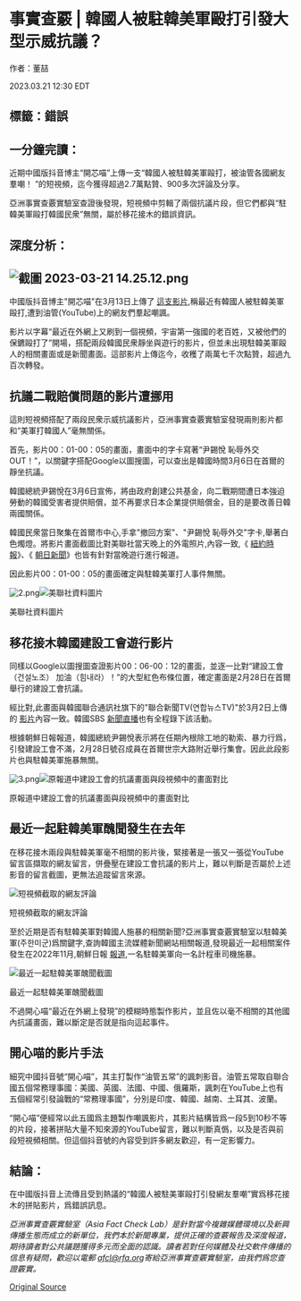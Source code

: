 # 事實查覈 | 韓國人被駐韓美軍毆打引發大型示威抗議？

作者：董喆

2023.03.21 12:30 EDT

## 標籤：錯誤

## 一分鐘完讀：

近期中國版抖音博主“開芯喵”上傳一支“韓國人被駐韓美軍毆打，被油管各國網友羣嘲！ ”的短視頻，迄今獲得超過2.7萬點贊、900多次評論及分享。

亞洲事實查覈實驗室查證後發現，短視頻中剪輯了兩個抗議片段，但它們都與“駐韓美軍毆打韓國民衆”無關，屬於移花接木的錯誤資訊。

## 深度分析：

## ![截圖 2023-03-21 14.25.12.png](images/social_media "截圖 2023-03-21 14.25.12.png")

中國版抖音博主"開芯喵"在3月13日上傳了 [這支影片](https://www.douyin.com/video/7209968494652165414),稱最近有韓國人被駐韓美軍毆打,遭到油管(YouTube)上的網友們羣起嘲諷。

影片以字幕“最近在外網上又刷到一個視頻，宇宙第一強國的老百姓，又被他們的保鑣毆打了”開場，搭配兩段韓國民衆靜坐與遊行的影片，但並未出現駐韓美軍毆人的相關畫面或是新聞畫面。這部影片上傳迄今，收穫了兩萬七千次點贊，超過九百次轉發。

## 抗議二戰賠償問題的影片遭挪用

這則短視頻搭配了兩段民衆示威抗議影片，亞洲事實查覈實驗室發現兩則影片都和“美軍打韓國人”毫無關係。

首先，影片00：01-00：05的畫面，畫面中的字卡寫著“尹錫悅 恥辱外交 OUT！”，以關鍵字搭配Google以圖搜圖，可以查出是韓國時間3月6日在首爾的靜坐抗議。

韓國總統尹錫悅在3月6日宣佈，將由政府創建公共基金，向二戰期間遭日本強迫勞動的韓國受害者提供賠償，並不再要求日本企業提供賠償金，目的是要改善日韓兩國關係。

韓國民衆當日聚集在首爾市中心,手拿"撤回方案"、"尹錫悅 恥辱外交"字卡,舉著白色燭燈。將影片畫面截圖比對美聯社當天晚上的外電照片,內容一致,《 [紐約時報](https://cn.nytimes.com/asia-pacific/20230307/south-korea-japan-forced-labor/zh-hant/)》、《 [朝日新聞](https://www.asahi.com/ajw/articles/14855598)》也皆有針對當晚遊行進行報道。

因此影片00：01-00：05的畫面確定與駐韓美軍打人事件無關。

![2.png](images/IGUKSZVOOR45WJTV62YWTRO5M4.png)![美聯社資料圖片](images/CE4SMHOCUT2SRS3NVPQF7D4LAE.jpg)

美聯社資料圖片

## 移花接木韓國建設工會遊行影片

同樣以Google以圖搜圖查證影片00：06-00：12的畫面，並逐一比對“建設工會（건설노조） 加油（힘내라）！”的大型紅色布條位置，確定畫面是2月28日在首爾舉行的建設工會抗議。

經比對,此畫面與韓國聯合通訊社旗下的"聯合新聞TV(연합뉴스TV)"於3月2日上傳的 [影片](https://www.youtube.com/watch?v=mohSjuJyYg4&ab_channel=%EB%AF%BC%EC%A3%BC%EB%85%B8%EC%B4%9D)內容一致。韓國SBS [新聞直播](https://www.youtube.com/watch?v=zZRlum4gbQE&t=1606s&ab_channel=SBS%EB%89%B4%EC%8A%A4)也有全程錄下該活動。

根據朝鮮日報報道，韓國總統尹錫悅表示將在任期內根除工地的勒索、暴力行爲，引發建設工會不滿，2月28日號召成員在首爾世宗大路附近舉行集會。因此此段影片也與駐韓美軍施暴無關。

![3.png](images/P7EVVMEFNYMGVKNUXJEP3NQYQE.png)![原報道中建設工會的抗議畫面與段視頻中的畫面對比](images/TG3HFL22FI5VUG5A7Y3WJAK6ZA.png)

原報道中建設工會的抗議畫面與段視頻中的畫面對比

## 最近一起駐韓美軍醜聞發生在去年

在移花接木兩段與駐韓美軍毫不相關的影片後，緊接著是一張又一張從YouTube留言區擷取的網友留言，併疊壓在建設工會抗議的影片上，難以判斷是否屬於上述影音的留言截圖，更無法追蹤留言來源。

![短視頻截取的網友評論](images/NJ4BW4YHMPISQJ5C2NPSP76YCE.jpg)

短視頻截取的網友評論

至於近期是否有駐韓美軍對韓國人施暴的相關新聞?亞洲事實查覈實驗室以駐韓美軍(주한미군)爲關鍵字,查詢韓國主流媒體新聞網站相關報道,發現最近一起相關案件發生在2022年11月,朝鮮日報 [報道](https://www.chosun.com/national/incident/2022/12/05/EXO3EQU3FRCYZHE3FLYKZPCAMU/),一名駐韓美軍向一名計程車司機施暴。

![最近一起駐韓美軍醜聞截圖](images/QKIRSLNOW543CKCERRTHMY3WWU.jpg)

最近一起駐韓美軍醜聞截圖

不過開心喵“最近在外網上發現”的模糊時態製作影片，並且佐以毫不相關的其他國內抗議畫面，難以斷定是否就是指向這起事件。

## 開心喵的影片手法

細究中國抖音號“開心喵”，其主打製作“油管五常”的諷刺影音。油管五常取自聯合國五個常務理事國：美國、英國、法國、中國、俄羅斯，諷刺在YouTube上也有五個經常引發論戰的“常務理事國”，分別是印度、韓國、越南、土耳其、波蘭。

“開心喵”便經常以此五國爲主題製作嘲諷影片，其影片結構皆爲一段5到10秒不等的片段，接著拼貼大量不知來源的YouTube留言，難以判斷真僞，以及是否與前段短視頻相關。但這個抖音號的內容受到許多網友歡迎，有一定影響力。

## 結論：

在中國版抖音上流傳且受到熱議的“韓國人被駐美軍毆打引發網友羣嘲”實爲移花接木的拼貼影片，爲錯誤訊息。

*亞洲事實查覈實驗室（Asia Fact Check Lab）是針對當今複雜媒體環境以及新興傳播生態而成立的新單位，我們本於新聞專業，提供正確的查覈報告及深度報道，期待讀者對公共議題獲得多元而全面的認識。讀者若對任何媒體及社交軟件傳播的信息有疑問，歡迎以電郵 [afcl@rfa.org](http://afcl@rfa.org)寄給亞洲事實查覈實驗室，由我們爲您查證覈實。*



[Original Source](https://www.rfa.org/mandarin/shishi-hecha/hc-03212023110025.html)